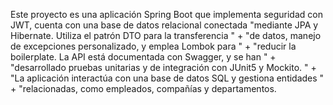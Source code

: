 Este proyecto es una aplicación Spring Boot que implementa 
                                seguridad con JWT, cuenta con una base de datos relacional conectada 
                                "mediante JPA y Hibernate. Utiliza el patrón DTO para la transferencia " +
                                "de datos, manejo de excepciones personalizado, y emplea Lombok para " +
                                "reducir la boilerplate. La API está documentada con Swagger, y se han " +
                                "desarrollado pruebas unitarias y de integración con JUnit5 y Mockito. " +
                                "La aplicación interactúa con una base de datos SQL y gestiona entidades " +
                                "relacionadas, como empleados, compañías y departamentos.
